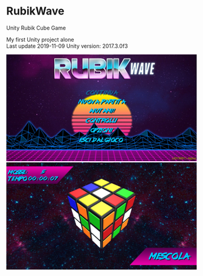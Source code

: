 # RubikWave
Unity Rubik Cube Game

My first Unity project alone<br>
Last update 2019-11-09
Unity version: 2017.3.0f3

<img src="img1.jpg">
<img src="img2.jpg">
